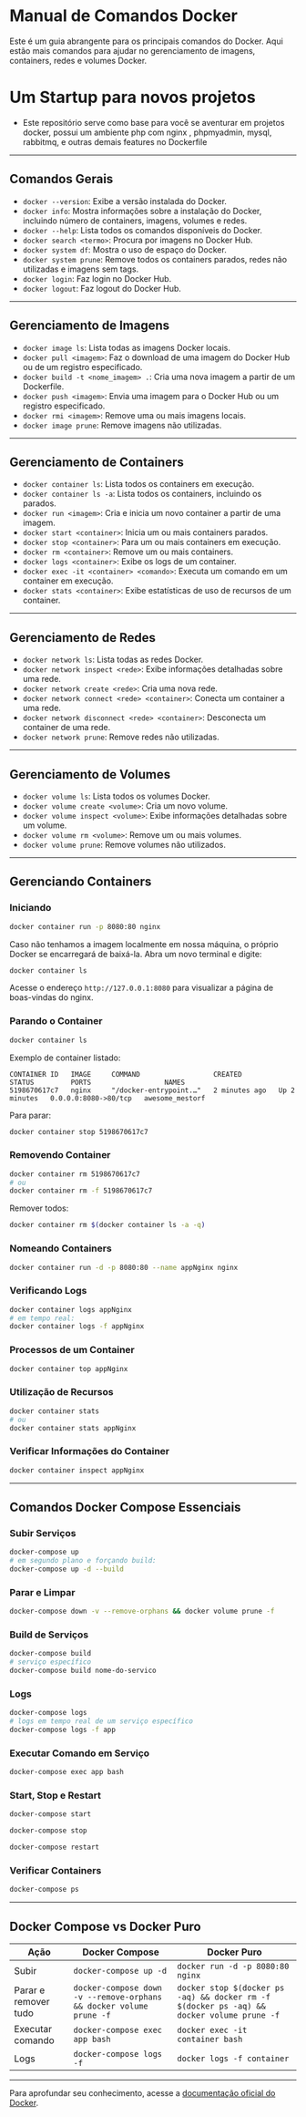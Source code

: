 # Manual de Comandos Docker

Este é um guia abrangente para os principais comandos do Docker. Aqui estão mais comandos para ajudar no gerenciamento de imagens, containers, redes e volumes Docker.

# Um Startup para novos projetos
- Este repositório serve como base para você se aventurar em projetos docker, possui um ambiente php com nginx , phpmyadmin, mysql, rabbitmq, e outras demais features no Dockerfile
---

## Comandos Gerais

- `docker --version`: Exibe a versão instalada do Docker.
- `docker info`: Mostra informações sobre a instalação do Docker, incluindo número de containers, imagens, volumes e redes.
- `docker --help`: Lista todos os comandos disponíveis do Docker.
- `docker search <termo>`: Procura por imagens no Docker Hub.
- `docker system df`: Mostra o uso de espaço do Docker.
- `docker system prune`: Remove todos os containers parados, redes não utilizadas e imagens sem tags.
- `docker login`: Faz login no Docker Hub.
- `docker logout`: Faz logout do Docker Hub.

---

## Gerenciamento de Imagens

- `docker image ls`: Lista todas as imagens Docker locais.
- `docker pull <imagem>`: Faz o download de uma imagem do Docker Hub ou de um registro especificado.
- `docker build -t <nome_imagem> .`: Cria uma nova imagem a partir de um Dockerfile.
- `docker push <imagem>`: Envia uma imagem para o Docker Hub ou um registro especificado.
- `docker rmi <imagem>`: Remove uma ou mais imagens locais.
- `docker image prune`: Remove imagens não utilizadas.

---

## Gerenciamento de Containers

- `docker container ls`: Lista todos os containers em execução.
- `docker container ls -a`: Lista todos os containers, incluindo os parados.
- `docker run <imagem>`: Cria e inicia um novo container a partir de uma imagem.
- `docker start <container>`: Inicia um ou mais containers parados.
- `docker stop <container>`: Para um ou mais containers em execução.
- `docker rm <container>`: Remove um ou mais containers.
- `docker logs <container>`: Exibe os logs de um container.
- `docker exec -it <container> <comando>`: Executa um comando em um container em execução.
- `docker stats <container>`: Exibe estatísticas de uso de recursos de um container.

---

## Gerenciamento de Redes

- `docker network ls`: Lista todas as redes Docker.
- `docker network inspect <rede>`: Exibe informações detalhadas sobre uma rede.
- `docker network create <rede>`: Cria uma nova rede.
- `docker network connect <rede> <container>`: Conecta um container a uma rede.
- `docker network disconnect <rede> <container>`: Desconecta um container de uma rede.
- `docker network prune`: Remove redes não utilizadas.

---

## Gerenciamento de Volumes

- `docker volume ls`: Lista todos os volumes Docker.
- `docker volume create <volume>`: Cria um novo volume.
- `docker volume inspect <volume>`: Exibe informações detalhadas sobre um volume.
- `docker volume rm <volume>`: Remove um ou mais volumes.
- `docker volume prune`: Remove volumes não utilizados.

---

## Gerenciando Containers

### Iniciando

```bash
docker container run -p 8080:80 nginx
```

Caso não tenhamos a imagem localmente em nossa máquina, o próprio Docker se encarregará de baixá-la. Abra um novo terminal e digite:

```bash
docker container ls
```

Acesse o endereço `http://127.0.0.1:8080` para visualizar a página de boas-vindas do nginx.

### Parando o Container

```bash
docker container ls
```

Exemplo de container listado:
```
CONTAINER ID   IMAGE     COMMAND                  CREATED         STATUS         PORTS                  NAMES
5198670617c7   nginx     "/docker-entrypoint.…"   2 minutes ago   Up 2 minutes   0.0.0.0:8080->80/tcp   awesome_mestorf
```

Para parar:
```bash
docker container stop 5198670617c7
```

### Removendo Container

```bash
docker container rm 5198670617c7
# ou
docker container rm -f 5198670617c7
```

Remover todos:
```bash
docker container rm $(docker container ls -a -q)
```

### Nomeando Containers

```bash
docker container run -d -p 8080:80 --name appNginx nginx
```

### Verificando Logs

```bash
docker container logs appNginx
# em tempo real:
docker container logs -f appNginx
```

### Processos de um Container

```bash
docker container top appNginx
```

### Utilização de Recursos

```bash
docker container stats
# ou
docker container stats appNginx
```

### Verificar Informações do Container

```bash
docker container inspect appNginx
```

---

## Comandos Docker Compose Essenciais

### Subir Serviços
```bash
docker-compose up
# em segundo plano e forçando build:
docker-compose up -d --build
```

### Parar e Limpar
```bash
docker-compose down -v --remove-orphans && docker volume prune -f
```

### Build de Serviços
```bash
docker-compose build
# serviço específico
docker-compose build nome-do-servico
```

### Logs
```bash
docker-compose logs
# logs em tempo real de um serviço específico
docker-compose logs -f app
```

### Executar Comando em Serviço
```bash
docker-compose exec app bash
```

### Start, Stop e Restart
```bash
docker-compose start

docker-compose stop

docker-compose restart
```

### Verificar Containers
```bash
docker-compose ps
```

---

## Docker Compose vs Docker Puro

| Ação | Docker Compose | Docker Puro |
|------|----------------|-------------|
| Subir | `docker-compose up -d` | `docker run -d -p 8080:80 nginx` |
| Parar e remover tudo | `docker-compose down -v --remove-orphans && docker volume prune -f` | `docker stop $(docker ps -aq) && docker rm -f $(docker ps -aq) && docker volume prune -f` |
| Executar comando | `docker-compose exec app bash` | `docker exec -it container bash` |
| Logs | `docker-compose logs -f` | `docker logs -f container` |

---

Para aprofundar seu conhecimento, acesse a [documentação oficial do Docker](https://docs.docker.com/).
